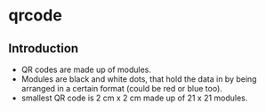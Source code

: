 # qrcode
## Introduction
- QR codes are made up of modules.  
- Modules are black and white dots, that hold the data in by being arranged in a certain format (could be red or blue too).
- smallest QR code is 2 cm x 2 cm made up of 21 x 21 modules.

